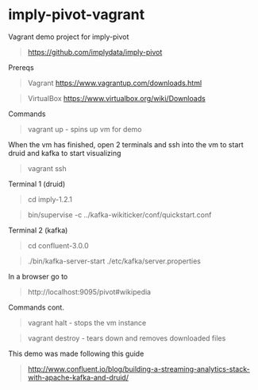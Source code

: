 # imply-pivot-vagrant 

Vagrant demo project for imply-pivot

> https://github.com/implydata/imply-pivot

Prereqs
> Vagrant https://www.vagrantup.com/downloads.html

> VirtualBox https://www.virtualbox.org/wiki/Downloads 

Commands
> vagrant up - spins up vm for demo

When the vm has finished, open 2 terminals and ssh into the vm to start druid and kafka to start visualizing
> vagrant ssh 

Terminal 1 (druid)
> cd imply-1.2.1

> bin/supervise -c ../kafka-wikiticker/conf/quickstart.conf

Terminal 2 (kafka) 
> cd confluent-3.0.0

> ./bin/kafka-server-start ./etc/kafka/server.properties

In a browser go to 
> http://localhost:9095/pivot#wikipedia
	
Commands cont.
> vagrant halt - stops the vm instance

> vagrant destroy - tears down and removes downloaded files

This demo was made following this guide

> http://www.confluent.io/blog/building-a-streaming-analytics-stack-with-apache-kafka-and-druid/
